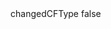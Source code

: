 <?xml version="1.0" encoding="UTF-8"?>
<CustomMetadata xmlns="http://soap.sforce.com/2006/04/metadata">
    <label>changedCFType</label>
    <protected>false</protected>
</CustomMetadata>
